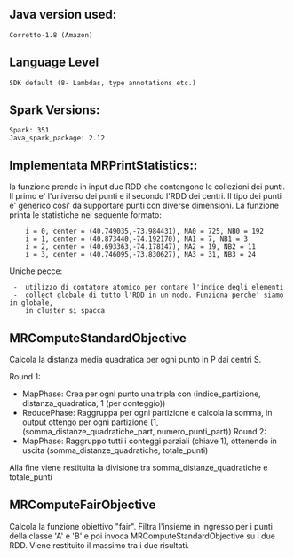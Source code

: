 ## Java version used:
    Corretto-1.8 (Amazon) 

## Language Level
    SDK default (8- Lambdas, type annotations etc.)

## Spark Versions:
    
    Spark: 351
    Java_spark_package: 2.12


## Implementata MRPrintStatistics:: 
  la funzione prende in input due RDD che contengono 
 le collezioni dei punti. Il primo e' l'universo dei punti e il secondo l'RDD dei centri.
 Il tipo dei punti e' generico cosi' da supportare punti con diverse dimensioni.
 La funzione printa le statistiche nel seguente formato:
```
    i = 0, center = (40.749035,-73.984431), NA0 = 725, NB0 = 192
    i = 1, center = (40.873440,-74.192170), NA1 = 7, NB1 = 3
    i = 2, center = (40.693363,-74.178147), NA2 = 19, NB2 = 11
    i = 3, center = (40.746095,-73.830627), NA3 = 31, NB3 = 24
```
Uniche pecce:
```
 -  utilizzo di contatore atomico per contare l'indice degli elementi
 -  collect globale di tutto l'RDD in un nodo. Funziona perche' siamo in globale,
    in cluster si spacca
```

## MRComputeStandardObjective

Calcola la distanza media quadratica per ogni punto in P dai centri S.

Round 1:
- MapPhase: Crea per ogni punto una tripla con (indice_partizione, distanza_quadratica, 1 (per conteggio))
- ReducePhase: Raggruppa per ogni partizione e calcola la somma, in output ottengo per ogni partizione (1, (somma_distanze_quadratiche_part, numero_punti_part))
Round 2:
- MapPhase: Raggruppo tutti i conteggi parziali (chiave 1), ottenendo in uscita (somma_distanze_quadratiche, totale_punti)

Alla fine viene restituita la divisione tra somma_distanze_quadratiche e totale_punti

## MRComputeFairObjective

Calcola la funzione obiettivo "fair".
Filtra l'insieme in ingresso per i punti della classe 'A' e 'B' e poi invoca MRComputeStandardObjective su i due RDD.
Viene restituito il massimo tra i due risultati.